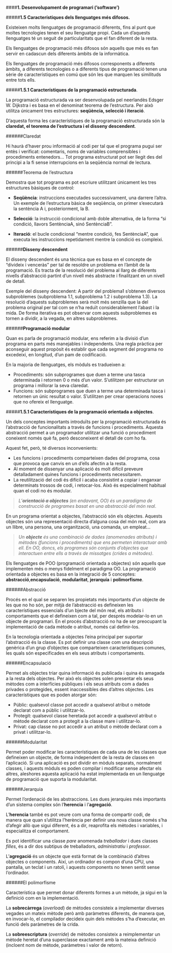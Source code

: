 ####**1. Desenvolupament de programari (’software’)**

#####**1.5 Característiques dels llenguatges més difosos.**

Existeixen molts llenguatges de programació diferents, fins al punt que moltes tecnologies tenen el seu llenguatge propi. Cada un d’aquests llenguatges té un seguit de particularitats que el fan diferent de la resta. 

Els llenguatges de programació més difosos són aquells que més es fan servir en cadascun dels diferents àmbits de la informàtica. 

Els llenguatges de programació més difosos corresponents a diferents àmbits, a diferents tecnologies o a diferents tipus de programació tenen una sèrie de característiques en comú que són les que marquen les similituds entre tots ells.

#####**1.5.1 Característiques de la programació estructurada**.

 La programació estructurada va ser desenvolupada pel neerlandès Edsger W. Dijkstra i es basa en el denominat teorema de l’estructura. Per això utilitza únicament tres estructures: **seqüència, selecció i iteració**.

D’aquesta forma les característiques de la programació estructurada són la **claredat, el teorema de l’estructura i el disseny descendent**. 

######Claredat 

Hi haurà d’haver prou informació al codi per tal que el programa pugui ser entès i verificat: comentaris, noms de variables comprensibles i procediments entenedors... Tot programa estructurat pot ser llegit des del principi a la fi sense interrupcions en la seqüència normal de lectura. 

######Teorema de l’estructura 

Demostra que tot programa es pot escriure utilitzant únicament les tres estructures bàsiques de control: 
- **Seqüència**: instruccions executades successivament, una darrere l’altra. Un exemple de l’estructura bàsica de seqüència, on primer s’executarà la sentència A i, posteriorment, la B. 

- **Selecció**: la instrucció condicional amb doble alternativa, de la forma “si condició, llavors SentènciaA, sinó SentènciaB”.

- **Iteració**: el bucle condicional “mentre condició, fes SentènciaA”, que executa les instruccions repetidament mentre la condició es compleixi.

######**Disseny descendent** 

El disseny descendent és una tècnica que es basa en el concepte de “divideix i venceràs” per tal de resoldre un problema en l’àmbit de la programació. Es tracta de la resolució del problema al llarg de diferents nivells d’abstracció partint d’un nivell més abstracte i finalitzant en un nivell de detall. 

Exemple del disseny descendent: A partir del problema1 s’obtenen diversos subproblemes (subproblema 1.1, subproblema 1.2 i subproblema 1.3). La resolució d’aquests subproblemes serà molt més senzilla que la del problema original per tal com se n’ha reduït considerablement l’abast i la mida. De forma iterativa es pot observar com aquests subproblemes es tornen a dividir, a la vegada, en altres subproblemes.

######**Programació modular**

Quan es parla de programació modular, ens referim a la divisió d’un programa en parts més manejables i independents. Una regla pràctica per aconseguir aquest propòsit és establir que cada segment del programa no excedeixi, en longitud, d’un pam de codificació.

En la majoria de llenguatges, els mòduls es tradueixen a: 
- Procediments: són subprogrames que duen a terme una tasca determinada i retornen 0 o més d’un valor. S’utilitzen per estructurar un programa i millorar la seva claredat. 
- Funcions: són subprogrames que duen a terme una determinada tasca i retornen un únic resultat o valor. S’utilitzen per crear operacions noves que no ofereix el llenguatge.

#####**1.5.1 Característiques de la programació orientada a objectes**.

Un dels conceptes importants introduïts per la programació estructurada és l’abstracció de funcionalitats a través de funcions i procediments. Aquesta abstracció permet a un programador utilitzar una funció o procediment coneixent només què fa, però desconeixent el detall de com ho fa. 

Aquest fet, però, té diversos inconvenients: 
- Les funcions i procediments comparteixen dades del programa, cosa que provoca que canvis en un d’ells afectin a la resta. 
- Al moment de dissenyar una aplicació és molt difícil preveure detalladament quines funcions i procediments necessitarem. 
- La reutilització del codi és difícil i acaba consistint a copiar i enganxar determinats trossos de codi, i retocar-los. Això és especialment habitual quan el codi no és modular.

>_L’**orientació a objectes** (en endavant, OO) és un paradigma de construcció de programes basat en una abstracció del món real_.

En un programa orientat a objectes, l’abstracció són els objectes. Aquests objectes són una representació directa d’alguna cosa del món real, com ara un llibre, una persona, una organització, una comanda, un empleat...

>_Un **objecte** és una combinació de dades (anomenades atributs) i mètodes (funcions i procediments) que ens permeten interactuar amb ell. En OO, doncs, els programes són conjunts d’objectes que interactuen entre ells a través de missatges (crides a mètodes)_.

Els llenguatges de POO (programació orientada a objectes) són aquells que implementen més o menys fidelment el paradigma OO. La programació orientada a objectes es basa en la integració de 5 conceptes: **abstracció**,**encapsulació**, **modularitat**, **jerarquía** i **polimorfisme**.

######Abstracció

Procés en el qual se separen les propietats més importants d’un objecte de les que no ho són, per mitjà de l’abstracció es defineixen les característiques essencials d’un bjecte del món real, els atributs i comportaments que el defineixen com a tal, per després modelar-lo en un objecte de programari. En el procés d’abstracció no ha de  ser preocupant la implementació de cada mètode o atribut, només cal definir-los.

En la tecnologia orientada a objectes l’eina principal per suportar l’abstracció és la classe. Es pot definir una classe com una descripció genèrica d’un grup d’objectes que comparteixen característiques comunes, les quals són especificades en els seus
atributs i comportaments.

######Encapsulació

Permet als objectes triar quina informació és publicada i quina és amagada a la resta dels objectes. Per això els objectes solen presentar els seus mètodes com a interfícies públiques i els seus atributs com a dades privades o protegides, essent inaccessibles des d’altres objectes. Les característiques que es poden atorgar són:

-	Públic: qualsevol classe pot accedir a qualsevol atribut o mètode declarat com a públic i utilitzar-lo.
-	Protegit: qualsevol classe heretada pot accedir a qualsevol atribut o mètode declarat com a protegit a la classe mare i utilitzar-lo.
-	Privat: cap classe no pot accedir a un atribut o mètode declarat com a privat i utilitzar-lo.

######Modularitat

Permet poder modificar les característiques de cada una de les classes que defineixen un objecte, de forma independent de la resta de classes en l’aplicació. Si una aplicació es pot dividir en mòduls separats, normalment classes, i aquests mòduls es poden compilar i modificar sense afectar els altres, aleshores aquesta aplicació ha estat implementada en un llenguatge de programació que suporta la modularitat.

######Jerarquia

Permet l’ordenació de les abstraccions. Les dues jerarquies més importants d’un sistema complex són l’**herencia** i l’**agregació**.

L’**herencia** també es pot veure com una forma de compartir codi, de manera que quan s’utilitza l’herència per definir una nova classe només s’ha d’afegir allò que sigui diferent, és a dir, reaprofita els mètodes i variables, i especialitza el comportament.

Es pot identificar una classe _pare_ anomenada _treballador_ i dues classes _filles_, és a dir dos subtipus de treballadors, _administratiu_ i _professor_.  

L’**agregació** és un objecte que està format de la combinació d’altres objectes o components. Així, un ordinador es compon d’una CPU, una pantalla, un teclat i un ratolí, i aquests components no tenen sentit sense l’ordinador.
 
######El polimorfisme

Característica que permet donar diferents formes a un mètode, ja sigui en la definició com en la implementació.          
     
La **sobrecàrrega** (_overload_) de mètodes consisteix a implementar diverses vegades un mateix mètode però amb paràmetres diferents, de manera que, en invocar-lo, el compilador decideix quin dels mètodes s’ha d’executar, en funció dels paràmetres de la crida.              

La **sobreescriptura** (_override_) de mètodes consisteix a reimplementar un mètode heretat d’una superclasse exactament amb la mateixa definició (incloent nom de mètode, paràmetres i valor de retorn).                                                                                                        

